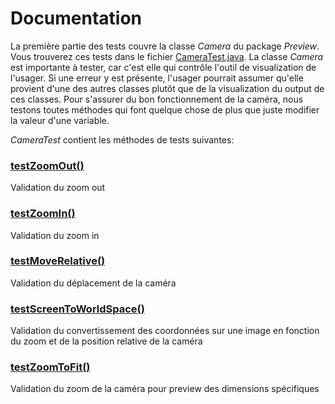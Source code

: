 # Documentation

La première partie des tests couvre la classe *Camera* du package *Preview*. Vous trouverez ces tests dans le fichier [CameraTest.java](https://github.com/HarryGeoffrion/Makelangelo-software/blob/camera_tests/src/test/java/com/marginallyclever/makelangelo/preview/CameraTest.java). La classe *Camera* est importante à tester, car c'est elle qui contrôle l'outil de visualization de l'usager. Si une erreur y est présente, l'usager pourrait assumer qu'elle provient d'une des autres classes plutôt que de la visualization du output de ces classes. Pour s'assurer du bon fonctionnement de la caméra, nous testons toutes méthodes qui font quelque chose de plus que juste modifier 
la valeur d'une variable.

*CameraTest* contient les méthodes de tests suivantes:

### [testZoomOut()](https://github.com/HarryGeoffrion/Makelangelo-software/blob/camera_tests/src/test/java/com/marginallyclever/makelangelo/preview/CameraTest.java)
Validation du zoom out  

### [testZoomIn()](https://github.com/HarryGeoffrion/Makelangelo-software/blob/camera_tests/src/test/java/com/marginallyclever/makelangelo/preview/CameraTest.java#:~:text=testZoomOut)
Validation du zoom in

### [testMoveRelative()](https://github.com/HarryGeoffrion/Makelangelo-software/blob/camera_tests/src/test/java/com/marginallyclever/makelangelo/preview/CameraTest.java#L64C17-L64C33)
Validation du déplacement de la caméra

### [testScreenToWorldSpace()](https://github.com/HarryGeoffrion/Makelangelo-software/blob/camera_tests/src/test/java/com/marginallyclever/makelangelo/preview/CameraTest.java#:~:text=testScreenToWorldSpace)
Validation du convertissement des coordonnées sur une image en fonction du zoom et de la position relative de la caméra

### [testZoomToFit()](https://github.com/HarryGeoffrion/Makelangelo-software/blob/camera_tests/src/test/java/com/marginallyclever/makelangelo/preview/CameraTest.java#:~:text=testZoomToFit)
Validation du zoom de la caméra pour preview des dimensions spécifiques